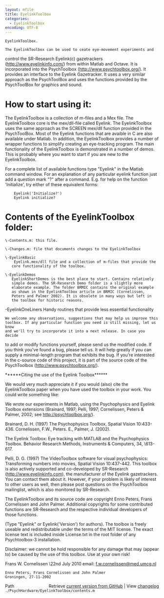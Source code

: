 ```yaml
---
layout: mfile
title: EyelinkToolbox
categories:
  - EyelinkToolbox
encoding: UTF-8
---
```


    EyelinkToolbox.

    The EyelinkToolbox can be used to ceate eye-movement experiments and
   control the SR-Research Eyelink(c) gazetrackers
   (http://www.eyelinkinfo.com/) from within Matlab and Octave.
   It is incorporated into the PsychToolbox (http://www.psychtoolbox.org/).
   It provides an interface to the Eyelink Gazetracker.
   It uses a very similar  approach as the PsychToolBox and uses the
   functions provided by the PsychToolBox for graphics and sound.

#    How to start using it:

   The EyelinkToolbox is a collection of m-files and a Mex file.
   The EyelinkToolbox core is the mex/dll-file called Eyelink. The
   EyelinkToolbox uses the same approach as the SCREEN mex/dll function
   provided in the PsychToolBox. Most of the Eyelink functions that are
   avaible in C are also available under Matlab. In addition, the
   EyelinkToolbox provides a number of wrapper functions to simplify
   creating an eye-tracking program. The main functionality of the
   EyelinkToolbox is demonstrated in a number of demos. This is probably
   where you want to start if you are new to the EyelinkToolbox.

   For a complete list of available functions type "Eyelink" in the Matlab
   command window. For an explanation of any particular eyelink function
   just add a question mark "?" after a command. E.g. for help on the
   function 'Initialize', try either of these equivalent forms:

        Eyelink('Initialize?')
        Eyelink initialize?

#     Contents of the EyelinkToolbox folder:

    \-Contents.m: this file.

    \-Changes.m: file that documents changes to the EyelinkToolbox

    \-EyelinkBasic
        Eyelink.mex/dll file and a collection of m-files that provide the
       core functionality of the toolbox.

    \-EyelinkDemos
       EyelinkShortDemos is the best place to start. Contains relatively
       simple demos. The SR-Research Demo folder is a slightly more
       elaborate example. The folder BRMIC contains the original example
       as shown in the EyelinkToolbox article in BRMIC (Cornelissen,
       Peters and Palmer 2002). It is obsolete in many ways but left in
       the toolbox for historic reasons.

   \-EyelinkOneLiners
       Handy routines that provide less essential functionality

    We welcome any observations, suggestions that may help us improve this
    toolbox. If any particular function you need is still missing, let us know
    and we'll try to incorporate it into a next release. In case you decide
   to add or modify functions yourself, please send us the modified code.
    If you think you've found a bug, please tell us. It will help greatly
   if you can supply a  minimal-length program that exhibits the bug.
   If you're interested in the c-source code of this project, it is part
    of the source code of the PsychToolbox (http://www.psychtoolbox.org/).

   \*\*\*\*\*\*Citing the use of the Eyelink Toolbox\*\*\*\*\*\*

   We would very much appreciate it if you would (also) cite the EyelinkToolbox
   paper when you have used the toolbox in your work. You could write something
   like:

   We wrote our experiments in Matlab, using the Psychophysics and Eyelink
   Toolbox extensions (Brainard, 1997; Pelli, 1997; Cornelissen, Peters &
   Palmer, 2002; see http://psychtoolbox.org/).

   Brainard, D. H. (1997) The Psychophysics Toolbox, Spatial Vision 10:433-436.
   Cornelissen, F.W., Peters. E., Palmer, J. (2002).

   The Eyelink Toolbox: Eye tracking with MATLAB and the Psychophysics
   Toolbox. Behavior Research Methods, Instruments & Computers, 34,
   \613-617.

   Pelli, D. G. (1997) The VideoToolbox software for visual psychophysics:
   Transforming numbers into movies, Spatial Vision 10:437-442.
   This toolbox is also actively supported and co-developed by SR-Research
   (http://www.eyelinkinfo.com), the manufacturer of the Eyelink
   gazetrackers. You can contact them about it. However, if your problem
   is likely of interest to other users as well, then please post
   questions on the PsychToolbox mailinglist, which is also monitored by
   SR-Research.

   The EyelinkToolbox and its source code are copyright
   Enno Peters, Frans Cornelissen and John Palmer. Additional copyrights
   for some contributed functions are SR-Research and the respective
   individual developers of those functions.

   (Type "Eyelink" or Eyelink('Version') for authors). The
   toolbox is freely useable and redistributable under the terms of the
   MIT license. The exact license text is included inside License.txt in
   the root folder of any Psychtoolbox-3 installation.

   Disclaimer: we cannot be hold responsible for any damage that may
                (appear to) be caused by the use of this toolbox. Use at
                your own risk!


   Frans W. Cornelissen
    \22nd July 2010
    email: f.w.cornelissen@med.umcg.nl

    Enno Peters, Frans Cornelissen and John Palmer
    Groningen, 27-11-2002



<div class="code_header" style="text-align:right;">
  <span style="float:left;">Path&nbsp;&nbsp;</span> <span class="counter">Retrieve <a href=
  "https://raw.github.com/Psychtoolbox-3/Psychtoolbox-3/beta/./PsychHardware/EyelinkToolbox/contents.m">current version from GitHub</a> | View <a href=
  "https://github.com/Psychtoolbox-3/Psychtoolbox-3/commits/beta/./PsychHardware/EyelinkToolbox/contents.m">changelog</a></span>
</div>
<div class="code">
  <code>./PsychHardware/EyelinkToolbox/contents.m</code>
</div>
